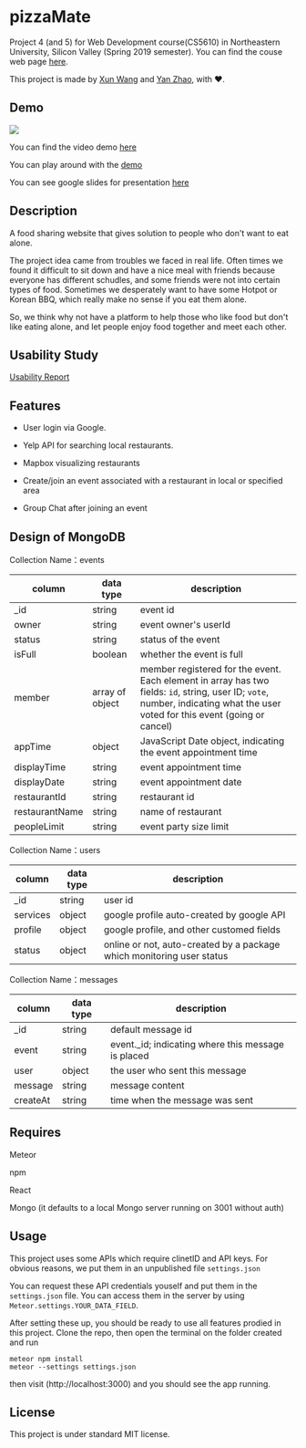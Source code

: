 # pizzaMate

Project 4 (and 5) for Web Development course(CS5610) in Northeastern University, Silicon Valley (Spring 2019 semester). You can find the couse web page [here](http://johnguerra.co/classes/webDevelopment_spring_2019/ "CS-5610 Web Development Spring 2019").

This project is made by [Xun Wang](https://xw321.github.io/) and [Yan Zhao](https://yzhao430.github.io/), with :heart:.

## Demo

![](https://github.com/xw321/pizzaMate/blob/master/demo.png)

You can find the video demo [here](https://www.youtube.com/watch?v=chpMIP6mXZg&feature=youtu.be) 

You can play around with the [demo](https://pizzamate.herokuapp.com/)

You can see google slides for presentation [here](https://docs.google.com/presentation/d/1yFoyAzsKUo4VTTYOXizdb74unP6tbJOBRv0ttpENku4/edit#slide=id.g559317a0f8_0_47)

## Description

A food sharing website that gives solution to people who don't want to eat alone.

The project idea came from troubles we faced in real life. Often times we found it difficult to sit down and have a nice meal with friends because everyone has different schudles, and some friends were not into certain types of food. Sometimes we desperately want to have some Hotpot or Korean BBQ, which really make no sense if you eat them alone.

So, we think why not have a platform to help those who like food but don't like eating alone, and let people enjoy food together and meet each other. 

## Usability Study

[Usability Report](https://github.com/xw321/pizzaMate/blob/master/imports/README.md)

## Features

- User login via Google.

* Yelp API for searching local restaurants.

- Mapbox visualizing restaurants

* Create/join an event associated with a restaurant in local or specified area

* Group Chat after joining an event

## Design of MongoDB


Collection Name：events 


| column | data type| description |
|-------|-----|------|
| _id | string | event id |
| owner | string | event owner's userId |
| status | string | status of the event |
| isFull | boolean | whether the event is full |
| member | array of object | member registered for the event. Each element in array has two fields: `id`, string, user ID; `vote`, number, indicating what the user voted for this event (going or cancel) |
| appTime | object | JavaScript Date object, indicating the event appointment time |
| displayTime | string | event appointment time |
| displayDate | string | event appointment date |
| restaurantId | string | restaurant id |
| restaurantName | string | name of restaurant |
| peopleLimit | string | event party size limit |


Collection Name：users


| column | data type| description |
|-------|-----|------|
| _id | string | user id |
| services | object | google profile auto-created by google API|
| profile | object | google profile, and other customed fields |
| status | object | online or not, auto-created by a package which monitoring user status |


Collection Name：messages


| column | data type| description |
|-------|-----|------|
| _id | string | default message id |
| event | string | event._id; indicating where this message is placed |
| user | object | the user who sent this message |
| message | string | message content |
| createAt | string | time when the message was sent |



## Requires

Meteor

npm

React

Mongo (it defaults to a local Mongo server running on 3001 without auth)

## Usage

This project uses some APIs which require clinetID and API keys. For obvious reasons, we put them in an unpublished file `settings.json`

You can request these API credentials youself and put them in the  `settings.json` file. You can access them in the server by using `Meteor.settings.YOUR_DATA_FIELD`.


After setting these up, you should be ready to use all features prodied in this project. Clone the repo, then open the terminal on the folder created and run

```
meteor npm install
meteor --settings settings.json
```

then visit (http://localhost:3000) and you should see the app running.

## License

This project is under standard MIT license.
